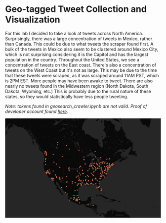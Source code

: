 # Geo-tagged Tweet Collection and Visualization
For this lab I decided to take a look at tweets across North America. Surprisingly, there was a large concentration of tweets in Mexico, rather than Canada. This could be due to what tweets the scraper found first. A bulk of the tweets in Mexico also seem to be clustered around Mexico City, which is not surprising considering it is the Capitol and has the largest population in the country. Throughout the United States, we see a concentration of tweets on the East coast. There's also a concentration of tweets on the West Coast but it's not as large. This may be due to the time that these tweets were scraped, as it was scraped around 11AM PST, which is 2PM EST. More people may have been awake to tweet. There are also nearly no tweets found in the Midwestern region (North Dakota, South Dakota, Wyoming, etc.) This is probably due to the rural nature of these states, so they would statistically have less people tweeting.

*Note: tokens found in geosearch_crawler.ipynb are not valid.
Proof of developer account found [here](https://gyazo.com/b58f6647728ebfe69fbcdb257adfe469).*

![image](img/a2.png)
